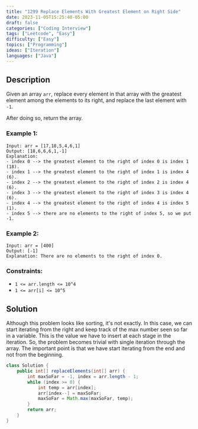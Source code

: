 ```yaml
---
title: "1299 Replace Elements With Greatest Element on Right Side"
date: 2023-11-05T15:25:40-05:00
draft: false
categories: ["Coding Interview"]
tags: ["Leetcode", "Easy"]
difficulty: ["Easy"]
topics: ["Programming"]
ideas: ["Iteration"]
languages: ["Java"]
---
```


## Description

Given an array `arr`, replace every element in that array with the greatest element among the elements to its right, and replace the last element with `-1`.

After doing so, return the array.

### Example 1:

```
Input: arr = [17,18,5,4,6,1]
Output: [18,6,6,6,1,-1]
Explanation: 
- index 0 --> the greatest element to the right of index 0 is index 1 (18).
- index 1 --> the greatest element to the right of index 1 is index 4 (6).
- index 2 --> the greatest element to the right of index 2 is index 4 (6).
- index 3 --> the greatest element to the right of index 3 is index 4 (6).
- index 4 --> the greatest element to the right of index 4 is index 5 (1).
- index 5 --> there are no elements to the right of index 5, so we put -1.
```

### Example 2:

```
Input: arr = [400]
Output: [-1]
Explanation: There are no elements to the right of index 0.
```

### Constraints:

- `1 <= arr.length <= 10^4`
- `1 <= arr[i] <= 10^5`

## Solution

Although this problem looks like sorting, it's not exactly. In this case, we can start iterating from the right and keep track of the max number seen so far in a variable. This is the value we have to insert at each stage in the iteration. So, the problem becomes trivial with single iteration through the array. The important point is that we have start iterating from the end and not from the beginning.

```java
class Solution {
    public int[] replaceElements(int[] arr) {
        int maxSoFar = -1, index = arr.length - 1;
        while (index >= 0) {
            int temp = arr[index];
            arr[index--] = maxSoFar;
            maxSoFar = Math.max(maxSoFar, temp);
        }
        return arr;
    }
}
```